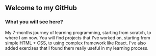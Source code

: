 ## Welcome to my GitHub

### What you will see here?

 My 7-months journey of learning programming, starting from scratch, to where I am now.
 You will find projects that I've worked on, starting from simple HTML  + CSS, to using complex framework like React.
 I've also added exercises that I found them really useful in my learning process. 
 

